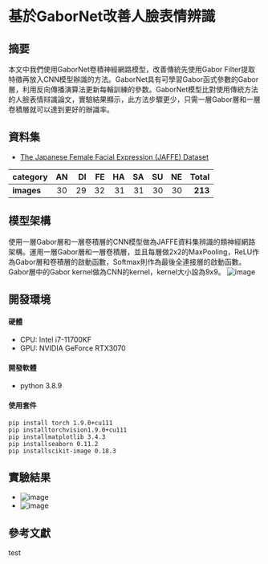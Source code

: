 # 基於GaborNet改善人臉表情辨識
## 摘要
本文中我們使用GaborNet卷積神經網路模型，改善傳統先使用Gabor Filter提取特徵再放入CNN模型辦識的方法。GaborNet具有可學習Gabor函式參數的Gabor層，利用反向傳播演算法更新每輪訓練的參数。GaborNet模型比對使用傳統方法的人臉表情辩識論文，實驗結果顯示，此方法步驟更少，只需一層Gabor層和一層卷積層就可以達到更好的辦識率。
## 資料集
* [The Japanese Female Facial Expression (JAFFE) Dataset](https://zenodo.org/record/3451524#.YXe3sC9Cb0o)

| category |  AN | DI | FE | HA | SA | SU | NE | Total |
|----------|:---:|---:|---:|---:|---:|---:|---:|------:|
|**images**|  30 | 29 | 32 | 31 | 31 | 30 | 30 |**213**|


## 模型架構
使用一層Gabor層和一層卷積層的CNN模型做為JAFFE資料集辨識的類神經網路架構。運用一層Gabor層和一層卷積層，並且每層做2x2的MaxPooling，ReLU作為Gabor層和卷積層的啟動函數，Softmax則作為最後全連接層的啟動函數。Gabor層中的Gabor kernel做為CNN的kernel，kernel大小設為9x9。
![image](https://github.com/a7209579/FinalYearProject/blob/main/images/structure.png)
## 開發環境
#### 硬體
* CPU: Intel i7-11700KF
* GPU: NVIDIA GeForce RTX3070
#### 開發軟體
* python 3.8.9
#### 使用套件
```
pip install torch 1.9.0+cu111
pip installtorchvision1.9.0+cu111
pip installmatplotlib 3.4.3
pip installseaborn 0.11.2
pip installscikit-image 0.18.3
```
## 實驗結果
* ![image](https://github.com/a7209579/FinalYearProject/blob/main/images/acc.png)
* ![image](https://github.com/a7209579/FinalYearProject/blob/main/images/confusion_matrix.png)
## 參考文獻
test
